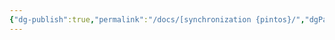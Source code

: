 ```yaml
---
{"dg-publish":true,"permalink":"/docs/[synchronization {pintos}/","dgPassFrontmatter":true}
---
```


